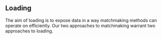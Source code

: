 ## Loading

The aim of loading is to expose data in a way matchmaking methods can operate on efficiently.
Our two approaches to matchmaking warrant two approaches to loading.
